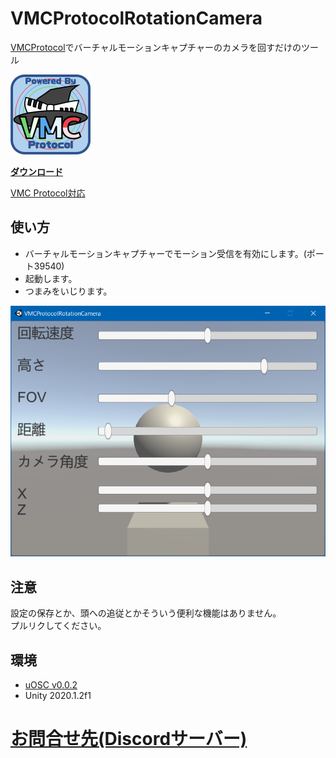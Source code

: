 # VMCProtocolRotationCamera
[VMCProtocol](https://sh-akira.github.io/VirtualMotionCaptureProtocol/)でバーチャルモーションキャプチャーのカメラを回すだけのツール  

<img src="https://github.com/gpsnmeajp/VMCProtocolRotationCamera/blob/master/README-image/vmpc_logo_128x128.png?raw=true" />

**[ダウンロード](https://github.com/gpsnmeajp/VMCProtocolRotationCamera/releases)**

[VMC Protocol対応](https://protocol.vmc.info/)  

## 使い方
- バーチャルモーションキャプチャーでモーション受信を有効にします。(ポート39540)
- 起動します。
- つまみをいじります。

<img src="https://github.com/gpsnmeajp/VMCProtocolRotationCamera/blob/master/README-image/screen.png?raw=true" />

## 注意
設定の保存とか、頭への追従とかそういう便利な機能はありません。  
プルリクしてください。  

## 環境
- [uOSC v0.0.2](https://github.com/hecomi/uOSC)
- Unity 2020.1.2f1

# [お問合せ先(Discordサーバー)](https://discord.gg/nGapSR7)
